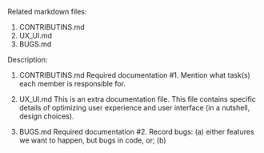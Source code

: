 Related markdown files:
1. CONTRIBUTINS.md
2. UX_UI.md
3. BUGS.md

Description:
1. CONTRIBUTINS.md
    Required documentation #1. Mention what task(s) each member is responsible for.
   
2. UX_UI.md
    This is an extra documentation file. This file contains specific details of optimizing user experience and user interface (in a nutshell, design choices). 

3. BUGS.md
    Required documentation #2. Record bugs: (a) either features we want to happen, but bugs in code, or; (b) 

